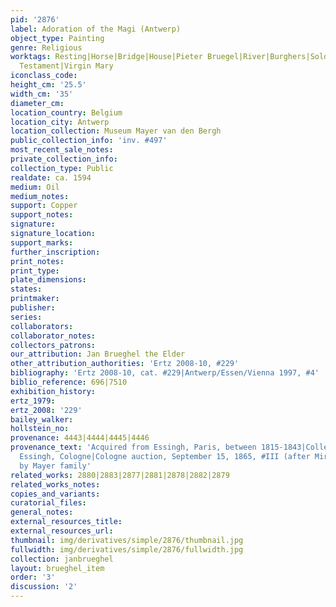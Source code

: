 ```yaml
---
pid: '2876'
label: Adoration of the Magi (Antwerp)
object_type: Painting
genre: Religious
worktags: Resting|Horse|Bridge|House|Pieter Bruegel|River|Burghers|Soldiers|Christ|New
  Testament|Virgin Mary
iconclass_code:
height_cm: '25.5'
width_cm: '35'
diameter_cm:
location_country: Belgium
location_city: Antwerp
location_collection: Museum Mayer van den Bergh
public_collection_info: 'inv. #497'
most_recent_sale_notes:
private_collection_info:
collection_type: Public
realdate: ca. 1594
medium: Oil
medium_notes:
support: Copper
support_notes:
signature:
signature_location:
support_marks:
further_inscription:
print_notes:
print_type:
plate_dimensions:
states:
printmaker:
publisher:
series:
collaborators:
collaborator_notes:
collectors_patrons:
our_attribution: Jan Brueghel the Elder
other_attribution_authorities: 'Ertz 2008-10, #229'
bibliography: 'Ertz 2008-10, cat. #229|Antwerp/Essen/Vienna 1997, #4'
biblio_reference: 696|7510
exhibition_history:
ertz_1979:
ertz_2008: '229'
bailey_walker:
hollstein_no:
provenance: 4443|4444|4445|4446
provenance_text: 'Acquired from Essingh, Paris, between 1815-1843|Collection of A.J.
  Essingh, Cologne|Cologne auction, September 15, 1865, #III (after Mireur: 2062fr.)|Acquired
  by Mayer family'
related_works: 2880|2883|2877|2881|2878|2882|2879
related_works_notes:
copies_and_variants:
curatorial_files:
general_notes:
external_resources_title:
external_resources_url:
thumbnail: img/derivatives/simple/2876/thumbnail.jpg
fullwidth: img/derivatives/simple/2876/fullwidth.jpg
collection: janbrueghel
layout: brueghel_item
order: '3'
discussion: '2'
---
```

